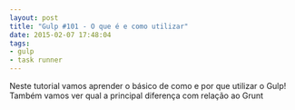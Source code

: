 ```yaml
---
layout: post
title: "Gulp #101 - O que é e como utilizar"
date: 2015-02-07 17:48:04
tags: 
- gulp 
- task runner
---
```

Neste tutorial vamos aprender o básico de como e por que utilizar o Gulp! Também
vamos ver qual a principal diferença com relação ao Grunt